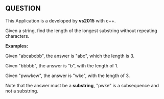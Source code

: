 ## QUESTION ##

This Application is a developed by **vs2015** with c++.

Given a string, find the length of the longest substring without repeating characters.

**Examples:**

Given "abcabcbb", the answer is "abc", which the length is 3.

Given "bbbbb", the answer is "b", with the length of 1.

Given "pwwkew", the answer is "wke", with the length of 3.

Note that the answer must be a **substring**, "pwke" is a subsequence and not a substring.